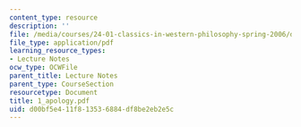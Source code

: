 ```yaml
---
content_type: resource
description: ''
file: /media/courses/24-01-classics-in-western-philosophy-spring-2006/d00bf5e411f813536884df8be2eb2e5c_1_apology.pdf
file_type: application/pdf
learning_resource_types:
- Lecture Notes
ocw_type: OCWFile
parent_title: Lecture Notes
parent_type: CourseSection
resourcetype: Document
title: 1_apology.pdf
uid: d00bf5e4-11f8-1353-6884-df8be2eb2e5c
---
```

